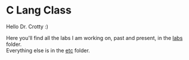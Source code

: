 # C Lang Class
Hello Dr. Crotty :)

Here you'll find all the labs I am working on, past and present, in the [labs](/labs) folder. \
Everything else is in the [etc](/etc) folder.